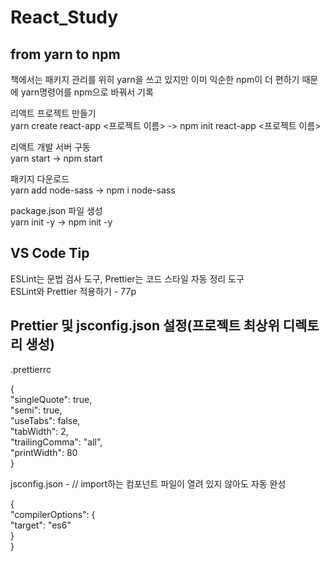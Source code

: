 # React_Study

## from yarn to npm

책에서는 패키지 관리를 위히 yarn을 쓰고 있지만 이미 익순한 npm이 더 편하기 때문에 yarn명령어를 npm으로 바꿔서 기록

리액트 프로젝트 만들기  
yarn create react-app <프로젝트 이름> -> npm init react-app <프로젝트 이름>

리액트 개발 서버 구동  
yarn start -> npm start

패키지 다운로드  
yarn add node-sass -> npm i node-sass

package.json 파일 생성  
yarn init -y -> npm init -y

## VS Code Tip

ESLint는 문법 검사 도구, Prettier는 코드 스타일 자동 정리 도구  
ESLint와 Prettier 적용하기 - 77p

## Prettier 및 jsconfig.json 설정(프로젝트 최상위 디렉토리 생성)

.prettierrc

{  
"singleQuote": true,  
"semi": true,  
"useTabs": false,  
"tabWidth": 2,  
"trailingComma": "all",  
"printWidth": 80  
}

jsconfig.json - // import하는 컴포넌트 파일이 열려 있지 않아도 자동 완성

{  
 "compilerOptions": {  
 "target": "es6"  
 }  
}
